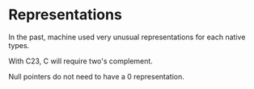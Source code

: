 
# Representations #

In the past, machine used very unusual representations for each
native types.

With C23, C will require two's complement.

Null pointers do not need to have a 0 representation.

